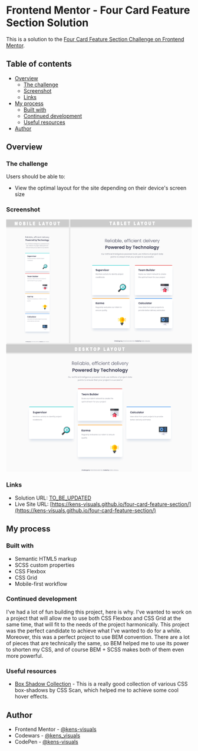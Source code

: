 # Frontend Mentor - Four Card Feature Section Solution

This is a solution to the [Four Card Feature Section Challenge on Frontend Mentor](https://www.frontendmentor.io/challenges/four-card-feature-section-weK1eFYK).

## Table of contents

- [Overview](#overview)
  - [The challenge](#the-challenge)
  - [Screenshot](#screenshot)
  - [Links](#links)
- [My process](#my-process)
  - [Built with](#built-with)
  - [Continued development](#continued-development)
  - [Useful resources](#useful-resources)
- [Author](#author)

## Overview

### The challenge

Users should be able to:

- View the optimal layout for the site depending on their device's screen size

### Screenshot

![screenshot](./images/screenshot.png)

### Links

- Solution URL: [TO_BE_UPDATED](https://your-solution-url.com)
- Live Site URL: [https://kens-visuals.github.io/four-card-feature-section/](https://kens-visuals.github.io/four-card-feature-section/)

## My process

### Built with

- Semantic HTML5 markup
- SCSS custom properties
- CSS Flexbox
- CSS Grid
- Mobile-first workflow

### Continued development

I've had a lot of fun building this project, here is why. I've wanted to work on a project that will allow me to use both CSS Flexbox and CSS Grid at the same time, that will fit to the needs of the project harmonically. This project was the perfect candidate to achieve what I've wanted to do for a while. Moreover, this was a perfect project to use BEM convention. There are a lot of pieces that are technically the same, so BEM helped me to use its power to shorten my CSS, and of course BEM + SCSS makes both of them even more powerful.

### Useful resources

- [Box Shadow Collection](https://getcssscan.com/css-box-shadow-examples) - This is a really good collection of various CSS box-shadows by CSS Scan, which helped me to achieve some cool hover effects.

## Author

- Frontend Mentor - [@kens-visuals](https://www.frontendmentor.io/profile/kens-visuals)
- Codewars - [@kens_visuals](https://www.codewars.com/users/kens_visuals)
- CodePen - [@kens-visuals](https://codepen.io/kens-visuals)
